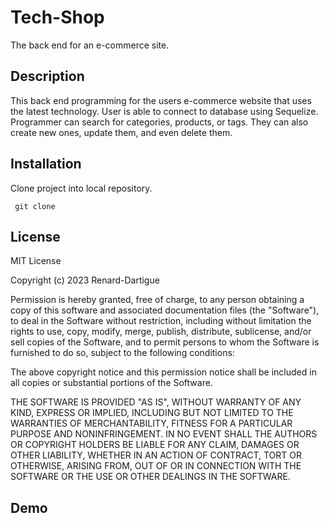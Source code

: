 # Tech-Shop
The back end for an e-commerce site.

## Description 
This back end programming for the users e-commerce website that uses the latest technology. User is able to connect to database using Sequelize. Programmer can search for categories, products, or tags. They can also create new ones, update them, and even delete them.

## Installation
Clone project into local repository.
```
 git clone
```

## License
MIT License

Copyright (c) 2023 Renard-Dartigue

Permission is hereby granted, free of charge, to any person obtaining a copy
of this software and associated documentation files (the "Software"), to deal
in the Software without restriction, including without limitation the rights
to use, copy, modify, merge, publish, distribute, sublicense, and/or sell
copies of the Software, and to permit persons to whom the Software is
furnished to do so, subject to the following conditions:

The above copyright notice and this permission notice shall be included in all
copies or substantial portions of the Software.

THE SOFTWARE IS PROVIDED "AS IS", WITHOUT WARRANTY OF ANY KIND, EXPRESS OR
IMPLIED, INCLUDING BUT NOT LIMITED TO THE WARRANTIES OF MERCHANTABILITY,
FITNESS FOR A PARTICULAR PURPOSE AND NONINFRINGEMENT. IN NO EVENT SHALL THE
AUTHORS OR COPYRIGHT HOLDERS BE LIABLE FOR ANY CLAIM, DAMAGES OR OTHER
LIABILITY, WHETHER IN AN ACTION OF CONTRACT, TORT OR OTHERWISE, ARISING FROM,
OUT OF OR IN CONNECTION WITH THE SOFTWARE OR THE USE OR OTHER DEALINGS IN THE
SOFTWARE.

## Demo
